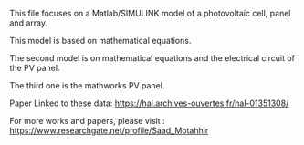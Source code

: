 This file focuses on a Matlab/SIMULINK model of a photovoltaic cell, panel and array. 

This model is based on mathematical equations.

The second model is on mathematical equations and the electrical circuit of the PV  panel.

The third one is the mathworks PV  panel.

Paper Linked to these data:
https://hal.archives-ouvertes.fr/hal-01351308/

For more works and papers, please visit : https://www.researchgate.net/profile/Saad_Motahhir
